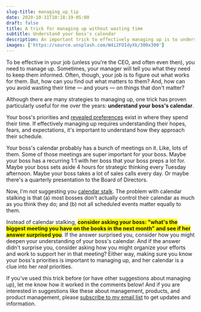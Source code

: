 ```yaml
---
slug-title: managing_up_tip
date: 2020-10-31T10:18:19-05:00
draft: false
title: A trick for managing up without wasting time
subtitle: Understand your boss's calendar
description: An important trick to effectively managing up is to understand your boss's calendar. In this post, I give a tip on how you can better understand your boss's *real* priorities.
images: ['https://source.unsplash.com/W4i2FOIdyXk/300x300']
---
```


To be effective in your job (unless you're the CEO, and often even then), you need to manage up. Sometimes, your manager will tell you what they need to keep them informed. Often, though, your job is to figure out what works for them. But, how can you find out what matters to them? And, how can you avoid wasting their time — and yours — on things that don't matter?

Although there are many strategies to managing up, one trick has proven particularly useful for me over the years: **understand your boss's calendar**.

Your boss's priorities and [revealed preferences](https://en.wikipedia.org/wiki/Revealed_preference) exist in where they spend their time. If effectively managing up requires understanding their hopes, fears, and expectations, it's important to understand how they approach their schedule.

Your boss's calendar probably has a bunch of meetings on it. Like, lots of them. Some of those meetings are super important for your boss. Maybe your boss has a recurring 1:1 with her boss that your boss preps a lot for. Maybe your boss sets aside 4 hours for strategic thinking every Tuesday afternoon. Maybe your boss takes a lot of sales calls every day. Or maybe there's a quarterly presentation to the Board of Directors.

Now, I'm not suggesting you [calendar stalk](https://www.urbandictionary.com/define.php?term=calendar%20stalking). The problem with calendar stalking is that (a) most bosses don't actually control their calendar as much as you think they do; and (b) not all scheduled events matter equally to them.

Instead of calendar stalking, <span style="background-color: yellow">**consider asking your boss: "what's the biggest meeting you have on the books in the next month" and see if her answer surprised you**</span>. If the answer surprised you, consider how you might deepen your understanding of your boss's calendar. And if the answer didn't surprise you, consider asking how you might organize your efforts and work to support her in that meeting? Either way, making sure you know your boss's priorities is important to managing up, and her calendar is a clue into her _real_ priorities.

If you've used this trick before (or have other suggestions about managing up), let me know how it worked in the comments below! And if you are interested in suggestions like these about management, products, and product management, please [subscribe to my email list](https://mailchi.mp/df4ea96172dc/signup-page) to get updates and information.
